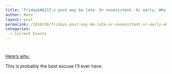 ```yaml
---
title: 'Friday&#8217;s post may be late. Or nonexistent. Or early. Who knows?'
author: Nate
layout: post
permalink: /2010/08/fridays-post-may-be-late-or-nonexistent-or-early-who-knows/
categories:
  - Current Events
---
```

# 

[Here’s why.][1]

 [1]: http://www.apple.com/macmini/

This is probably the best excuse I’ll ever have.